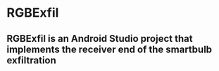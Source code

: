 # RGBExfil
## RGBExfil is an Android Studio project that implements the receiver end of the smartbulb exfiltration
